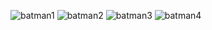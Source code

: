 ![batman1](https://github.com/mertcansaltas/Batman-WebSitesi/assets/150259943/91cb38f4-6c6b-4921-a493-ef7db5bc9cdd)
![batman2](https://github.com/mertcansaltas/Batman-WebSitesi/assets/150259943/eefafea8-6cbf-4788-8a96-7569ae34996d)
![batman3](https://github.com/mertcansaltas/Batman-WebSitesi/assets/150259943/eb9d2865-5abd-4d76-9517-b049da953b54)
![batman4](https://github.com/mertcansaltas/Batman-WebSitesi/assets/150259943/1c1b01ce-ce98-442b-aecf-b323fb66e80f)


